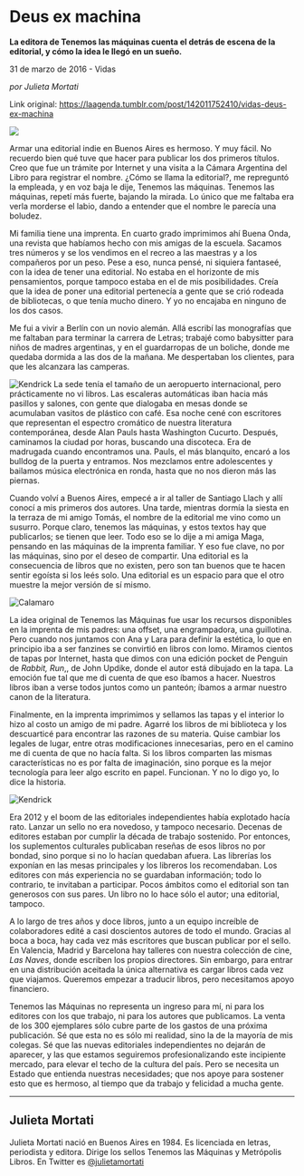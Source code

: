 # Deus ex machina

**La editora de Tenemos las máquinas cuenta el detrás de escena de la editorial, y cómo la idea le llegó en un sueño.**

31 de marzo de 2016 - Vidas

_por Julieta Mortati_

Link original: https://laagenda.tumblr.com/post/142011752410/vidas-deus-ex-machina

![](https://64.media.tumblr.com/9e7aead56a3be9509eacf5c0db54dce8/tumblr_inline_pjzr5jVCRz1t6q87u_500.jpg)

Armar una editorial indie en Buenos Aires es hermoso. Y muy fácil. No recuerdo bien qué tuve que hacer para publicar los dos primeros títulos. Creo que fue un trámite por Internet y una visita a la Cámara Argentina del Libro para registrar el nombre. ¿Cómo se llama la editorial?, me repreguntó la empleada, y en voz baja le dije, Tenemos las máquinas. Tenemos las máquinas, repetí más fuerte, bajando la mirada. Lo único que me faltaba era verla morderse el labio, dando a entender que el nombre le parecía una boludez. 


 Mi familia tiene una imprenta. En cuarto grado imprimimos ahí Buena Onda, una revista que habíamos hecho con mis amigas de la escuela. Sacamos tres números y se los vendimos en el recreo a las maestras y a los compañeros por un peso. Pese a eso, nunca pensé, ni siquiera fantaseé, con la idea de tener una editorial. No estaba en el horizonte de mis pensamientos, porque tampoco estaba en el de mis posibilidades. Creía que la idea de poner una editorial pertenecía a gente que se crió rodeada de bibliotecas, o que tenía mucho dinero. Y yo no encajaba en ninguno de los dos casos. 


 Me fui a vivir a Berlín con un novio alemán. Allá escribí las monografías que me faltaban para terminar la carrera de Letras; trabajé como babysitter para niños de madres argentinas, y en el guardarropas de un boliche, donde me quedaba dormida a las dos de la mañana. Me despertaban los clientes, para que les alcanzara las camperas. 

![Kendrick](https://64.media.tumblr.com/bad1ba0bb14d4e1ff4e135d9aed1dd13/tumblr_inline_pjzr5kqrmf1t6q87u_250.jpg)
La sede tenía el tamaño de un aeropuerto internacional, pero prácticamente no vi libros. Las escaleras automáticas iban hacia más pasillos y salones, con gente que dialogaba en mesas donde se acumulaban vasitos de plástico con café. Esa noche cené con escritores que representan el espectro cromático de nuestra literatura contemporánea, desde Alan Pauls hasta Washington Cucurto. Después, caminamos la ciudad por horas, buscando una discoteca. Era de madrugada cuando encontramos una. Pauls, el más blanquito, encaró a los bulldog de la puerta y entramos. Nos mezclamos entre adolescentes y bailamos música electrónica en ronda, hasta que no nos dieron más las piernas. 

Cuando volví a Buenos Aires, empecé a ir al taller de Santiago Llach y allí conocí a mis primeros dos autores. Una tarde, mientras dormía la siesta en la terraza de mi amigo Tomás, el nombre de la editorial me vino como un susurro. Porque claro, tenemos las máquinas, y estos textos hay que publicarlos; se tienen que leer. Todo eso se lo dije a mi amiga Maga, pensando en las máquinas de la imprenta familiar. Y eso fue clave, no por las máquinas, sino por el deseo de compartir. Una editorial es la consecuencia de libros que no existen, pero son tan buenos que te hacen sentir egoísta si los leés solo. Una editorial es un espacio para que el otro muestre la mejor versión de sí mismo. 

![Calamaro](https://64.media.tumblr.com/9ae05661bde2c2a50d0814cf88c76ae0/tumblr_inline_pjzr5k4tgW1t6q87u_250.jpg)

 La idea original de Tenemos las Máquinas fue usar los recursos disponibles en la imprenta de mis padres: una offset, una engrampadora, una guillotina. Pero cuando nos juntamos con Ana y Lara para definir la estética, lo que en principio iba a ser fanzines se convirtió en libros con lomo. Miramos cientos de tapas por Internet, hasta que dimos con una edición pocket de Penguin de *Rabbit, Run*,, de John Updike, donde el autor está dibujado en la tapa. La emoción fue tal que me di cuenta de que eso íbamos a hacer. Nuestros libros iban a verse todos juntos como un panteón; íbamos a armar nuestro canon de la literatura. 



Finalmente, en la imprenta imprimimos y sellamos las tapas y el interior lo hizo al costo un amigo de mi padre. Agarré los libros de mi biblioteca y los descuarticé para encontrar las razones de su materia. Quise cambiar los legales de lugar, entre otras modificaciones innecesarias, pero en el camino me di cuenta de que no hacía falta. Si los libros comparten las mismas características no es por falta de imaginación, sino porque es la mejor tecnología para leer algo escrito en papel. Funcionan. Y no lo digo yo, lo dice la historia. 

![Kendrick](https://64.media.tumblr.com/95075166799173ebb3135c5f08f10318/tumblr_inline_pjzr5kOOlR1t6q87u_250.jpg)

Era 2012 y el boom de las editoriales independientes había explotado hacía rato. Lanzar un sello no era novedoso, y tampoco necesario. Decenas de editores estaban por cumplir la década de trabajo sostenido. Por entonces, los suplementos culturales publicaban reseñas de esos libros no por bondad, sino porque si no lo hacían quedaban afuera. Las librerías los exponían en las mesas principales y los libreros los recomendaban. Los editores con más experiencia no se guardaban información; todo lo contrario, te invitaban a participar. Pocos ámbitos como el editorial son tan generosos con sus pares. Un libro no lo hace sólo el autor; una editorial, tampoco. 


 A lo largo de tres años y doce libros, junto a un equipo increíble de colaboradores edité a casi doscientos autores de todo el mundo. Gracias al boca a boca, hay cada vez más escritores que buscan publicar por el sello. En Valencia, Madrid y Barcelona hay talleres con nuestra colección de cine, *Las Naves*, donde escriben los propios directores. Sin embargo, para entrar en una distribución aceitada la única alternativa es cargar libros cada vez que viajamos. Queremos empezar a traducir libros, pero necesitamos apoyo financiero. 


 Tenemos las Máquinas no representa un ingreso para mí, ni para los editores con los que trabajo, ni para los autores que publicamos. La venta de los 300 ejemplares sólo cubre parte de los gastos de una próxima publicación. Sé que esta no es sólo mi realidad, sino la de la mayoría de mis colegas. Sé que las nuevas editoriales independientes no dejarán de aparecer, y las que estamos seguiremos profesionalizando este incipiente mercado, para elevar el techo de la cultura del país. Pero se necesita un Estado que entienda nuestras necesidades; que nos apoye para sostener esto que es hermoso, al tiempo que da trabajo y felicidad a mucha gente. 

  




---

Julieta Mortati
---------------

 Julieta Mortati nació en Buenos Aires en 1984. Es licenciada en letras, periodista y editora. Dirige los sellos Tenemos las Máquinas y Metrópolis Libros. 
En Twitter es [@julietamortati](https://twitter.com/julietamortati) 

